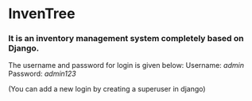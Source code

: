 # **InvenTree**

### It is an inventory management system completely based on Django.

The username and password for login is given below:
Username: _admin_
Password: _admin123_

(You can add a new login by creating a superuser in django)